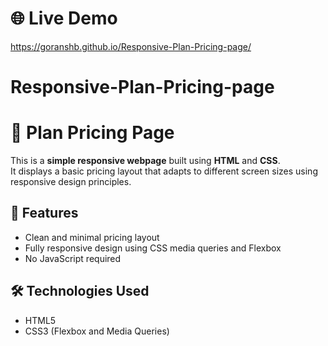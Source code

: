 # 🌐 Live Demo
https://goranshb.github.io/Responsive-Plan-Pricing-page/

# Responsive-Plan-Pricing-page
# 🧾 Plan Pricing Page

This is a **simple responsive webpage** built using **HTML** and **CSS**.  
It displays a basic pricing layout that adapts to different screen sizes using responsive design principles.

## 📱 Features

- Clean and minimal pricing layout
- Fully responsive design using CSS media queries and Flexbox
- No JavaScript required

## 🛠️ Technologies Used

- HTML5
- CSS3 (Flexbox and Media Queries)
